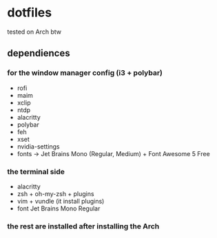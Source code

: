 # dotfiles
tested on Arch btw

## dependiences
### for the window manager config (i3 + polybar)
+ rofi
+ maim
+ xclip
+ ntdp
+ alacritty
+ polybar
+ feh
+ xset
+ nvidia-settings
+ fonts -> Jet Brains Mono (Regular, Medium) + Font Awesome 5 Free

### the terminal side
+ alacritty
+ zsh + oh-my-zsh + plugins
+ vim + vundle (it install plugins)
+ font Jet Brains Mono Regular

### the rest are installed after installing the Arch
